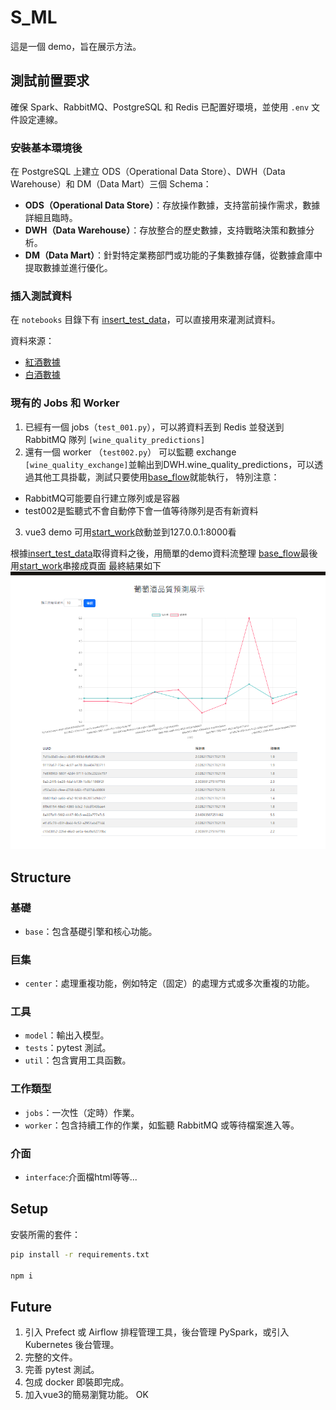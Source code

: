 
# S_ML
這是一個 demo，旨在展示方法。

## 測試前置要求

確保 Spark、RabbitMQ、PostgreSQL 和 Redis 已配置好環境，並使用 `.env` 文件設定連線。

### 安裝基本環境後

在 PostgreSQL 上建立 ODS（Operational Data Store）、DWH（Data Warehouse）和 DM（Data Mart）三個 Schema：

- **ODS（Operational Data Store）**：存放操作數據，支持當前操作需求，數據詳細且臨時。
- **DWH（Data Warehouse）**：存放整合的歷史數據，支持戰略決策和數據分析。
- **DM（Data Mart）**：針對特定業務部門或功能的子集數據存儲，從數據倉庫中提取數據並進行優化。

### 插入測試資料

在 `notebooks` 目錄下有 [insert_test_data](notebooks/insert_test_data.ipynb)，可以直接用來灌測試資料。

資料來源：
- [紅酒數據](https:archive.ics.uci.edumlmachine-learning-databaseswine-qualitywinequality-red.csv)
- [白酒數據](https:archive.ics.uci.edumlmachine-learning-databaseswine-qualitywinequality-white.csv)

### 現有的 Jobs 和 Worker

1. 已經有一個 jobs（`test_001.py`），可以將資料丟到 Redis 並發送到 RabbitMQ 隊列 `[wine_quality_predictions]` 
2. 還有一個 worker （`test002.py`） 可以監聽 exchange `[wine_quality_exchange]`並輸出到DWH.wine_quality_predictions，可以透過其他工具掛載，測試只要使用[base_flow](notebooks/base_flow.ipynb)就能執行，
特別注意：
- RabbitMQ可能要自行建立隊列或是容器
- test002是監聽式不會自動停下會一值等待隊列是否有新資料

        
3. vue3 demo 可用[start_work](notebooks/start_work.ipynb)啟動並到127.0.0.1:8000看

根據[insert_test_data](notebooks/insert_test_data.ipynb)取得資料之後，用簡單的demo資料流整理
[base_flow](notebooks/base_flow.ipynb)最後用[start_work](notebooks/start_work.ipynb)串接成頁面
最終結果如下
![酒類](image/image.png)


## Structure

### 基礎
- `base`：包含基礎引擎和核心功能。

### 巨集
- `center`：處理重複功能，例如特定（固定）的處理方式或多次重複的功能。

### 工具
- `model`：輸出入模型。
- `tests`：pytest 測試。
- `util`：包含實用工具函數。

### 工作類型
- `jobs`：一次性（定時）作業。
- `worker`：包含持續工作的作業，如監聽 RabbitMQ 或等待檔案進入等。

### 介面
- `interface`:介面檔html等等...

## Setup

安裝所需的套件：

```bash
pip install -r requirements.txt

npm i 
```


## Future

1. 引入 Prefect 或 Airflow 排程管理工具，後台管理 PySpark，或引入 Kubernetes 後台管理。
2. 完整的文件。
3. 完善 pytest 測試。
4. 包成 docker 即裝即完成。
5. 加入vue3的簡易瀏覽功能。 OK